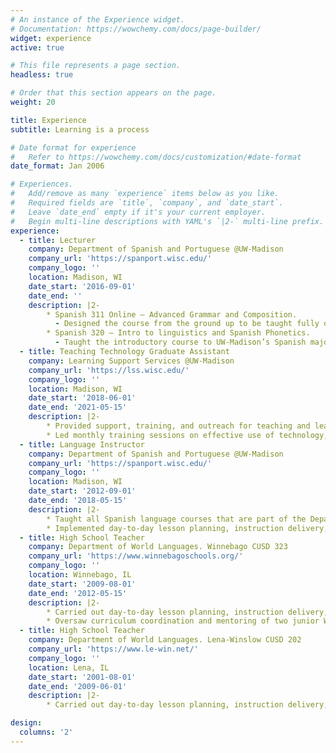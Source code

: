 ```yaml
---
# An instance of the Experience widget.
# Documentation: https://wowchemy.com/docs/page-builder/
widget: experience
active: true

# This file represents a page section.
headless: true

# Order that this section appears on the page.
weight: 20

title: Experience
subtitle: Learning is a process

# Date format for experience
#   Refer to https://wowchemy.com/docs/customization/#date-format
date_format: Jan 2006

# Experiences.
#   Add/remove as many `experience` items below as you like.
#   Required fields are `title`, `company`, and `date_start`.
#   Leave `date_end` empty if it's your current employer.
#   Begin multi-line descriptions with YAML's `|2-` multi-line prefix.
experience:
  - title: Lecturer
    company: Department of Spanish and Portuguese @UW-Madison
    company_url: 'https://spanport.wisc.edu/'
    company_logo: ''
    location: Madison, WI
    date_start: '2016-09-01'
    date_end: ''
    description: |2-
        * Spanish 311 Online – Advanced Grammar and Composition. 
          - Designed the course from the ground up to be taught fully online. Developed and delivered lessons. Researched and selected the technology tools used in the classroom.
        * Spanish 320 – Intro to linguistics and Spanish Phonetics. 
          - Taught the introductory course to UW-Madison’s Spanish majors. Planned and delivered daily lessons, developed and carried out assessments.
  - title: Teaching Technology Graduate Assistant
    company: Learning Support Services @UW-Madison
    company_url: 'https://lss.wisc.edu/'
    company_logo: ''
    location: Madison, WI
    date_start: '2018-06-01'
    date_end: '2021-05-15'
    description: |2-
        * Provided support, training, and outreach for teaching and learning initiatives to graduate students and faculty.
        * Led monthly training sessions on effective use of technology, pedagogy and best teaching practices for face-to-face, blended, and online learning environments.
  - title: Language Instructor
    company: Department of Spanish and Portuguese @UW-Madison
    company_url: 'https://spanport.wisc.edu/'
    company_logo: ''
    location: Madison, WI
    date_start: '2012-09-01'
    date_end: '2018-05-15'
    description: |2-
        * Taught all Spanish language courses that are part of the Department of Spanish and Portuguese undergraduate program.
        * Implemented day-to-day lesson planning, instruction delivery, assessment, and administrative duties including coordination of midterm and final exams.
  - title: High School Teacher
    company: Department of World Languages. Winnebago CUSD 323
    company_url: 'https://www.winnebagoschools.org/'
    company_logo: ''
    location: Winnebago, IL
    date_start: '2009-08-01'
    date_end: '2012-05-15'
    description: |2-
        * Carried out day-to-day lesson planning, instruction delivery, assessment, and administrative duties which included parent-teacher communications as well as community outreach programs.
        * Oversaw curriculum coordination and mentoring of two junior World Language teachers.
  - title: High School Teacher
    company: Department of World Languages. Lena-Winslow CUSD 202
    company_url: 'https://www.le-win.net/'
    company_logo: ''
    location: Lena, IL
    date_start: '2001-08-01'
    date_end: '2009-06-01'
    description: |2-
        * Carried out day-to-day lesson planning, instruction delivery, assessment, and administrative duties which included parent-teacher communications as well as community outreach programs.

design:
  columns: '2'
---
```

